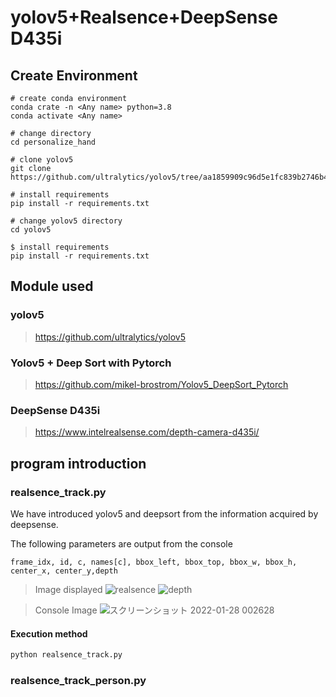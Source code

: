 # yolov5+Realsence+DeepSense D435i

## Create Environment
```shell
# create conda environment
conda crate -n <Any name> python=3.8
conda activate <Any name>

# change directory
cd personalize_hand

# clone yolov5
git clone https://github.com/ultralytics/yolov5/tree/aa1859909c96d5e1fc839b2746b45038ee8465c9

# install requirements
pip install -r requirements.txt

# change yolov5 directory
cd yolov5

$ install requirements
pip install -r requirements.txt
```


## Module used
### yolov5
> https://github.com/ultralytics/yolov5

### Yolov5 + Deep Sort with Pytorch
> https://github.com/mikel-brostrom/Yolov5_DeepSort_Pytorch

### DeepSense D435i
> https://www.intelrealsense.com/depth-camera-d435i/

## program introduction
### realsence_track.py
We have introduced yolov5 and deepsort from the information acquired by deepsense.

The following parameters are output from the console
```shell
frame_idx, id, c, names[c], bbox_left, bbox_top, bbox_w, bbox_h, center_x, center_y,depth
```
> Image displayed
![realsence](https://user-images.githubusercontent.com/61937077/151387782-fc5056f3-0dac-4fe5-afc4-07e6146d045d.png)
![depth](https://user-images.githubusercontent.com/61937077/151387943-a14d4be1-f3cc-4815-bfa0-0a84cbf324c1.png)

> Console Image
![スクリーンショット 2022-01-28 002628](https://user-images.githubusercontent.com/61937077/151389521-550f1f2f-a187-4599-a617-0f8db8cfbad8.png)

#### Execution method
```python
python realsence_track.py
```


### realsence_track_person.py